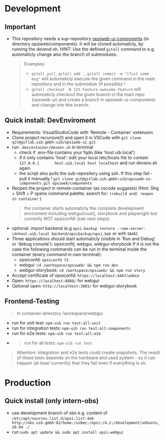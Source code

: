 # Development
## Important
* This repository needs a sup-repository [opsiweb-ui-components](https://gitlab.uib.gmbh/uib/opsiweb-ui-components) (in directory opsiweb/components). It will be cloned automaticly, by running the devend.sh.
  HINT: Use the defined `gitall` command to e.g. automaticly change also the branch of submodules.
  > Examples:
  >  * `gitall pull`, `gitall add .`, `gitall commit -m "[fix] some msg"` will automaticly execute the given command in the main repository and in the submodule (if possible) !
  >  * `gitall checkout -B 123-feature-awesome-feature` will automaticly checkout the given branch in the main repo (opsiweb-ui) and create a branch in opsiweb-ui-components and change into this branch.
## Quick install: DevEnviroment
* Requirements: VisualStudioCode with 'Remote - Container' extension
* Clone project recursive(!)  and open it in VSCode with `git clone git@gitlab.uib.gmbh:uib/opsiweb-ui.git`
* run `.devcontainer/devenv.sh` in terminal
  * check if .env-file contains your fqdn (like 'host.uib.local')
  * if it only contains 'host': edit your local /etc/hosts file to contain `127.0.0.1       host.uib.local host localhost` and run devenv.sh again
  * the script also pulls the sub-repository using ssh. If this step fail - pull it manually !
    `git clone git@gitlab.uib.gmbh:uib/opsiweb-ui-components.git opsiweb/components`
* Reopen the project in remote-container (as vscode suggests)
  (Hint: Strg + Shift + P opens command palette; search for: `(rebuild and) reopen in container` )
    > the container starts automaticly the complete develepment enviroment including webgui(nuxt), storybook and playwright
    > but currently NOT opsiconfd! (see next steps)
* optional: import backend (e.g `opsi-backup restore --new-server-id=host.uib.local backend/opsibackup/opsi.bak` or with task)
* Three applications should start automaticly (visible in 'Run and Debug' or 'debug console'): opsiconfd, webgui, webgui-storybook
  If it is not the case the following commands can be run in the terminal inside the container (every command in own terminal):
  * opsiconfd: `opsiconfd l5`
  * webgui: `cd /workspace/opsiweb/ && npm run dev`
  * webgui-storybook: `cd /workspace/opsiweb/ && npm run story`
* Accept certificate of opsiconfd: `https://localhost:4447/admin`
* Open: `https://localhost:8888/` for webgui
* Optional open: `http://localhost:3003/` for webgui-storybook


## Frontend-Testing
> In container-directory /workspace/webgui
* run for unit test: `npm-uib run test:all:unit`
* run for integration tests: `npm-uib run test:all:components`
* run for e2e tests: `npm-uib run test:all:e2e`
* > run for all tests: `npm-uib run test`
> Attention: integration and e2e tests could create snapshots. The result of these tests depends on the hardware and used system - so it can happen (at least currently) that they fail even if everything is ok.

# Production
## Quick install (only intern-obs)
* use development branch of obs e.g. content of `/etc/apt/sources.list.d/opsi.list`: `deb http://obs.uib.gmbh:82/home:/uibmz:/opsi:/4.2:/development/xUbuntu_20.04 ./`
* run `sudo apt update && sudo apt install opsi-webgui`
